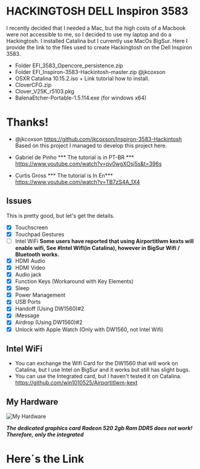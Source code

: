 # HACKINGTOSH DELL Inspiron 3583


I recently decided that I needed a Mac, but the high costs of a Macbook were not accessible to me, so I decided to use my laptop and do a Hackingtosh.
I installed Catalina but I currently use MacOs BigSur.
Here I provide the link to the files used to create Hackingtosh on the Dell Inspiron 3583.

- Folder EFI_3583_Opencore_persistence.zip
- Folder EFI_Inspiron-3583-Hackintosh-master.zip @jkcoxson
- OSXR Catalina 10.15.2.iso + Link tutorial how to install.
- CloverCFG.zip
- Clover_V25K_r5103.pkg
- BalenaEtcher-Portable-1.5.114.exe (for windows x64)

# Thanks!
- @jkcoxson
    https://github.com/jkcoxson/Inspiron-3583-Hackintosh
Based on this project I managed to develop this project here.

- Gabriel de Pinho
 *** The tutorial is in PT-BR ***
https://www.youtube.com/watch?v=pv0wgXOsj5s&t=396s
- Curtis Gross
*** The tutorial is In En***
https://www.youtube.com/watch?v=TB7zS4A_1X4
## Issues
This is pretty good, but let's get the details.
- [x] Touchscreen
- [x] Touchpad Gestures
- [ ] Intel WiFi **Some users have reported that using Airportitlwm kexts will enable wifi, See #Intel WifI(in Catalina), however in BigSur Wifi / Bluetooth works.**
- [x] HDMI Audio
- [x] HDMI Video
- [x] Audio jack 
- [x] Function Keys (Workaround with Key Elements)
- [x] Sleep
- [x] Power Management
- [x] USB Ports
- [x] Handoff (Using DW1560)#2
- [x] iMessage
- [x] Airdrop (Using DW1560)#2
- [x] Unlock with Apple Watch (Only with DW1560, not Intel Wifi)

## Intel WiFi
* You can exchange the Wifi Card for the DW1560 that will work on Catalina, but I use Intel on BigSur and it works but still has slight bugs.
* You can use the Integrated card, but I haven't tested it on Catalina.
https://github.com/win1010525/Airportitlwm-kext
## My Hardware

![My Hardware](https://DADOS-MAC/about.png)

***The dedicated graphics card Radeon 520 2gb Ram DDR5 does not work! Therefore, only the integrated***
# Here´s the Link

